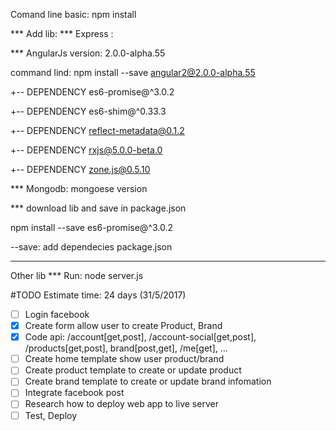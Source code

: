 Comand line basic: 
npm install

*** Add lib: 
*** Express : 

*** AngularJs version: 2.0.0-alpha.55

command lind: npm install --save angular2@2.0.0-alpha.55

+-- DEPENDENCY es6-promise@^3.0.2

+-- DEPENDENCY es6-shim@^0.33.3

+-- DEPENDENCY reflect-metadata@0.1.2

+-- DEPENDENCY rxjs@5.0.0-beta.0

+-- DEPENDENCY zone.js@0.5.10

*** Mongodb: mongoese version

*** download lib and save in package.json

npm install --save  es6-promise@^3.0.2

--save: add dependecies package.json 

************************************

Other lib
*** Run:
node server.js

#TODO
Estimate time: 24 days (31/5/2017)

- [ ] Login facebook
- [x] Create form allow user to create Product, Brand
- [x] Code api: /account[get,post], /account-social[get,post], /products[get,post], brand[post,get], /me[get], ...
- [ ] Create home template show user product/brand
- [ ] Create product template to create or update product
- [ ] Create brand template to create or update brand infomation
- [ ] Integrate facebook post
- [ ] Research how to deploy web app to live server
- [ ] Test, Deploy
